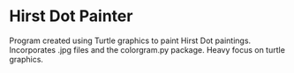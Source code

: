 # Hirst Dot Painter

Program created using Turtle graphics to paint Hirst Dot paintings. Incorporates .jpg files and the colorgram.py package. Heavy focus on turtle graphics.
